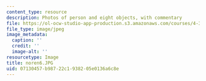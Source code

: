 ```yaml
---
content_type: resource
description: Photos of person and eight objects, with commentary
file: https://ol-ocw-studio-app-production.s3.amazonaws.com/courses/4-341-introduction-to-photography-fall-2002/07130457b98722c1938205e0136a6c8e_noren6.JPG
file_type: image/jpeg
image_metadata:
  caption: ''
  credit: ''
  image-alt: ''
resourcetype: Image
title: noren6.JPG
uid: 07130457-b987-22c1-9382-05e0136a6c8e
---
```

